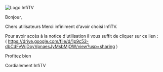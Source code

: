 ![Logo InfiTV](https://github.com/user-attachments/assets/5fc59971-fbb7-4b0d-9721-e07fc567bc92)

Bonjour,

Chers utilisateurs
Merci infiniment d'avoir choisi InfiTV.

Pour avoir accès à la notice d'utilisation il vous suffit de cliquer sur ce lien : ( https://drive.google.com/file/d/1p9c53-dbCdFvWjDoyVpnaesJyMsbMjOW/view?usp=sharing )

Profitez bien

Cordialement
InfiTV
